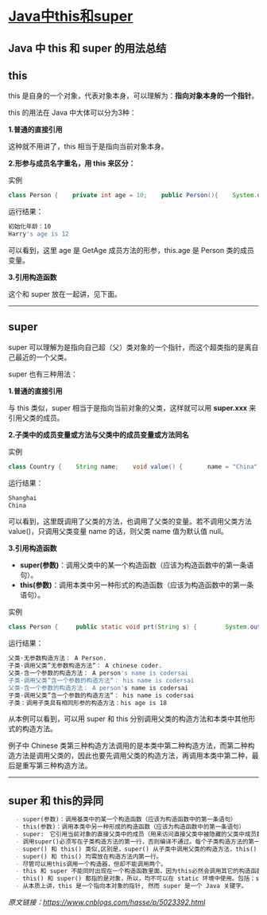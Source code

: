 ﻿# [Java中this和super](https://www.cnblogs.com/ynxiyan/p/17037493.html)

## Java 中 this 和 super 的用法总结

## this

this 是自身的一个对象，代表对象本身，可以理解为：**指向对象本身的一个指针**。

this 的用法在 Java 中大体可以分为3种：

**1.普通的直接引用**

这种就不用讲了，this 相当于是指向当前对象本身。

**2.形参与成员名字重名，用 this 来区分：**

实例

```java
class Person {    private int age = 10;    public Person(){    System.out.println("初始化年龄："+age); }    public int GetAge(int age){        this.age = age;        return this.age;    } }  public class test1 {    public static void main(String[] args) {        Person Harry = new Person();        System.out.println("Harry's age is "+Harry.GetAge(12));    } }
```

运行结果：

```bash
初始化年龄：10
Harry's age is 12

```

可以看到，这里 age 是 GetAge 成员方法的形参，this.age 是 Person 类的成员变量。

**3.引用构造函数**

这个和 super 放在一起讲，见下面。

------

## super

super 可以理解为是指向自己超（父）类对象的一个指针，而这个超类指的是离自己最近的一个父类。

super 也有三种用法：

**1.普通的直接引用**

与 this 类似，super 相当于是指向当前对象的父类，这样就可以用 **super.xxx** 来引用父类的成员。

**2.子类中的成员变量或方法与父类中的成员变量或方法同名**

实例

```java
class Country {    String name;    void value() {       name = "China";    } }   class City extends Country {    String name;    void value() {    name = "Shanghai";    super.value();      //调用父类的方法    System.out.println(name);    System.out.println(super.name);    }      public static void main(String[] args) {       City c=new City();       c.value();       } }
```

运行结果：

```bash
Shanghai
China
```

可以看到，这里既调用了父类的方法，也调用了父类的变量。若不调用父类方法 value()，只调用父类变量 name 的话，则父类 name 值为默认值 null。

**3.引用构造函数**

- **super(参数)**：调用父类中的某一个构造函数（应该为构造函数中的第一条语句）。
- **this(参数)**：调用本类中另一种形式的构造函数（应该为构造函数中的第一条语句）。

实例

```java
class Person {     public static void prt(String s) {        System.out.println(s);     }        Person() {        prt("父类·无参数构造方法： "+"A Person.");     }//构造方法(1)         Person(String name) {        prt("父类·含一个参数的构造方法： "+"A person's name is " + name);     }//构造方法(2)  }      public class Chinese extends Person {     Chinese() {        super(); // 调用父类构造方法（1）        prt("子类·调用父类"无参数构造方法"： "+"A chinese coder.");     }         Chinese(String name) {        super(name);// 调用父类具有相同形参的构造方法（2）        prt("子类·调用父类"含一个参数的构造方法"： "+"his name is " + name);     }         Chinese(String name, int age) {        this(name);// 调用具有相同形参的构造方法（3）        prt("子类：调用子类具有相同形参的构造方法：his age is " + age);     }         public static void main(String[] args) {        Chinese cn = new Chinese();        cn = new Chinese("codersai");        cn = new Chinese("codersai", 18);     }  }
```

运行结果：

```bash
父类·无参数构造方法： A Person.
子类·调用父类”无参数构造方法“： A chinese coder.
父类·含一个参数的构造方法： A person's name is codersai
子类·调用父类”含一个参数的构造方法“： his name is codersai
父类·含一个参数的构造方法： A person's name is codersai
子类·调用父类”含一个参数的构造方法“： his name is codersai
子类：调用子类具有相同形参的构造方法：his age is 18
```

从本例可以看到，可以用 super 和 this 分别调用父类的构造方法和本类中其他形式的构造方法。

例子中 Chinese 类第三种构造方法调用的是本类中第二种构造方法，而第二种构造方法是调用父类的，因此也要先调用父类的构造方法，再调用本类中第二种，最后是重写第三种构造方法。

------

## super 和 this的异同

```markdown
  - super(参数)：调用基类中的某一个构造函数（应该为构造函数中的第一条语句）
  - this(参数)：调用本类中另一种形成的构造函数（应该为构造函数中的第一条语句）
  - super:　它引用当前对象的直接父类中的成员（用来访问直接父类中被隐藏的父类中成员数据或函数，基类与派生类中有相同成员定义时如：super.变量名 super.成员函数据名（实参） this：它代表当前对象名（在程序中易产生二义性之处，应使用 this 来指明当前对象；如果函数的形参与类中的成员数据同名，这时需用 this 来指明成员变量名）
  - 调用super()必须写在子类构造方法的第一行，否则编译不通过。每个子类构造方法的第一条语句，都是隐含地调用 super()，如果父类没有这种形式的构造函数，那么在编译的时候就会报错。
  - super() 和 this() 类似,区别是，super() 从子类中调用父类的构造方法，this() 在同一类内调用其它方法。
  - super() 和 this() 均需放在构造方法内第一行。
  - 尽管可以用this调用一个构造器，但却不能调用两个。
  - this 和 super 不能同时出现在一个构造函数里面，因为this必然会调用其它的构造函数，其它的构造函数必然也会有 super 语句的存在，所以在同一个构造函数里面有相同的语句，就失去了语句的意义，编译器也不会通过。
  - this() 和 super() 都指的是对象，所以，均不可以在 static 环境中使用。包括：static 变量,static 方法，static 语句块。
  - 从本质上讲，this 是一个指向本对象的指针, 然而 super 是一个 Java 关键字。
```

*原文链接：https://www.cnblogs.com/hasse/p/5023392.html*